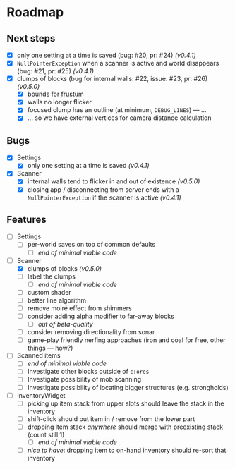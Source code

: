 # Roadmap

## Next steps

- [x] only one setting at a time is saved (bug: #20, pr: #24) _(v0.4.1)_
- [x] `NullPointerException` when a scanner is active and world disappears (bug: #21, pr: #25) _(v0.4.1)_
- [x] clumps of blocks (bug for internal walls: #22, issue: #23, pr: #26) _(v0.5.0)_
  - [x] bounds for frustum
  - [x] walls no longer flicker
  - [x] focused clump has an outline (at minimum, `DEBUG_LINES`) &mdash; ...
  - [x] ... so we have external vertices for camera distance calculation

## Bugs

- [x] Settings
  - [x] only one setting at a time is saved _(v0.4.1)_

- [x] Scanner
  - [x] internal walls tend to flicker in and out of existence _(v0.5.0)_
  - [x] closing app / disconnecting from server ends with a `NullPointerException` if the scanner is active _(v0.4.1)_

## Features

- [ ] Settings
  - [ ] per-world saves on top of common defaults
    - [ ] _end of minimal viable code_
- [ ] Scanner
  - [x] clumps of blocks _(v0.5.0)_
  - [ ] label the clumps
    - [ ] _end of minimal viable code_
  - [ ] custom shader
  - [ ] better line algorithm
  - [ ] remove moiré effect from shimmers
  - [ ] consider adding alpha modifier to far-away blocks
    - [ ] _out of beta-quality_
  - [ ] consider removing directionality from sonar
  - [ ] game-play friendly nerfing approaches (iron and coal for free, other things &mdash; how?)
- [ ] Scanned items
  - [ ] _end of minimal viable code_
  - [ ] Investigate other blocks outside of `c:ores`
  - [ ] Investigate possibility of mob scanning
  - [ ] Investigate possibility of locating bigger structures (e.g. strongholds)
- [ ] InventoryWidget
  - [ ] picking up item stack from upper slots should leave the stack in the inventory
  - [ ] shift-click should put item in / remove from the lower part
  - [ ] dropping item stack _anywhere_ should merge with preexisting stack (count still 1)
    - [ ] _end of minimal viable code_
  - [ ] _nice to have_: dropping item to on-hand inventory should re-sort that inventory
